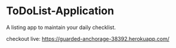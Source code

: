 # ToDoList-Application
A listing app to maintain your daily checklist.

checkout live: https://guarded-anchorage-38392.herokuapp.com/
